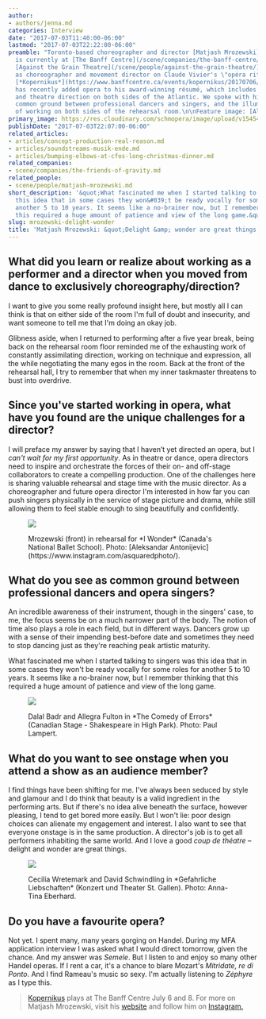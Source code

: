 ```yaml
---
author:
- authors/jenna.md
categories: Interview
date: "2017-07-03T11:40:00-06:00"
lastmod: "2017-07-03T22:22:00-06:00"
preamble: "Toronto-based choreographer and director [Matjash Mrozewski](/scene/people/matjash-mrozewski/)
  is currently at [The Banff Centre](/scene/companies/the-banff-centre/) working alongside
  [Against the Grain Theatre](/scene/people/against-the-grain-theatre/)'s Joel Ivany
  as choreographer and movement director on Claude Vivier's \"opéra ritual du mort\",
  [*Kopernikus*](https://www.banffcentre.ca/events/kopernikus/20170706/1930). \n\nMrozewski
  has recently added opera to his award-winning résumé, which includes dance, choreography,
  and theatre direction on both sides of the Atlantic. We spoke with him about the
  common ground between professional dancers and singers, and the illuminating experience
  of working on both sides of the rehearsal room.\n\nFeature image: [Aleksandar Antonijevic](https://www.instagram.com/asquaredphoto/)."
primary_image: https://res.cloudinary.com/schmopera/image/upload/v1545409169/media/webhook-uploads/1499103717386/2017-07-03---Matjash-Mrozewski.jpg.jpg
publishDate: "2017-07-03T22:07:00-06:00"
related_articles:
- articles/concept-production-real-reason.md
- articles/soundstreams-musik-ende.md
- articles/bumping-elbows-at-cfos-long-christmas-dinner.md
related_companies:
- scene/companies/the-friends-of-gravity.md
related_people:
- scene/people/matjash-mrozewski.md
short_description: '&quot;What fascinated me when I started talking to singers was
  this idea that in some cases they won&#039;t be ready vocally for some roles for
  another 5 to 10 years. It seems like a no-brainer now, but I remember thinking that
  this required a huge amount of patience and view of the long game.&quot;'
slug: mrozewski-delight-wonder
title: 'Matjash Mrozewski: &quot;Delight &amp; wonder are great things.&quot;'
---
```


## What did you learn or realize about working as a performer and a director when you moved from dance to exclusively choreography/direction?

I want to give you some really profound insight here, but mostly all I can think is that on either side of the room I'm full of doubt and insecurity, and want someone to tell me that I'm doing an okay job. 

Glibness aside, when I returned to performing after a five year break, being back on the rehearsal room floor reminded me of the exhausting work of constantly assimilating direction, working on technique and expression, all the while negotiating the many egos in the room.  Back at the front of the rehearsal hall,  I try to remember that when my inner taskmaster threatens to bust into overdrive.
 
## Since you've started working in opera, what have you found are the unique challenges for a director?

I will preface my answer by saying that I haven’t yet directed an opera, but I *can't wait for my first opportunity*. As in theatre or dance, opera directors need to inspire and orchestrate the forces of their on- and off-stage collaborators to create a compelling production. One of the challenges here is sharing valuable rehearsal and stage time with the music director. As a choreographer and future opera director I'm interested in how far you can push singers physically in the service of stage picture and drama, while still allowing them to feel stable enough to sing beautifully and confidently.

<figure data-type="image">

![](https://res.cloudinary.com/schmopera/image/upload/v1545409169/media/webhook-uploads/1499103997851/2017-07-03---AA_MatMrozewski_5372.jpg.jpg)
<figcaption>Mrozewski (front) in rehearsal for *I Wonder* (Canada's National Ballet School). Photo: [Aleksandar Antonijevic](https://www.instagram.com/asquaredphoto/).</figcaption>
</figure>
 
## What do you see as common ground between professional dancers and opera singers?

An incredible awareness of their instrument, though in the singers' case, to me, the focus seems be on a much narrower part of the body. The notion of time also plays a role in each field, but in different ways. Dancers grow up with a sense of their impending best-before date and sometimes they need to stop dancing just as they're reaching peak artistic maturity. 

What fascinated me when I started talking to singers was this idea that in some cases they won't be ready vocally for some roles for another 5 to 10 years. It seems like a no-brainer now, but I remember thinking that this required a huge amount of patience and view of the long game.

<figure data-type="image">

![](https://res.cloudinary.com/schmopera/image/upload/v1545409169/media/webhook-uploads/1499104068974/2017-07-03---MM---Comedy-of-Errors.jpg.jpg)
<figcaption>Dalal Badr and Allegra Fulton in *The Comedy of Errors* (Canadian Stage - Shakespeare in High Park). Photo: Paul Lampert.</figcaption>
</figure>

## What do you want to see onstage when you attend a show as an audience member?

I find things have been shifting for me. I've always been seduced by style and glamour and I do think that beauty is a valid ingredient in the performing arts. But if there's no idea alive beneath the surface, however pleasing, I tend to get bored more easily. But I won't lie: poor design choices can alienate my engagement and interest. I also want to see that everyone onstage is in the same production. A director's job is to get all performers inhabiting the same world. And I love a good *coup de théatre* – delight and wonder are great things.
 
<figure data-type="image">

![](https://res.cloudinary.com/schmopera/image/upload/v1545409169/media/webhook-uploads/1499104076931/_U5A0578.jpg.jpg)
<figcaption>Cecilia Wretemark and David Schwindling in *Gefahrliche Liebschaften* (Konzert und Theater St. Gallen). Photo: Anna-Tina Eberhard.</figcaption>
</figure>

## Do you have a favourite opera?

Not yet. I spent many, many years gorging on Handel. During my MFA application interview I was asked what I would direct tomorrow, given the chance. And my answer was *Semele*. But I listen to and enjoy so many other Handel operas. If I rent a car, it's a chance to blare Mozart's *Mitridate, re di Ponto*. And I find Rameau's music so sexy. I'm actually listening to *Zéphyre* as I type this.

>[Kopernikus](https://www.banffcentre.ca/events/kopernikus/20170706/1930) plays at The Banff Centre July 6 and 8. For more on Matjash Mrozewski, visit his [website](https://www.matjash.com/) and follow him on [Instagram.](https://www.instagram.com/matjashmrozewski/)
